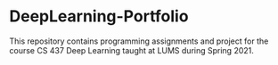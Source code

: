 # DeepLearning-Portfolio

This repository contains programming assignments and project for the course CS 437 Deep Learning taught at LUMS during Spring 2021.
